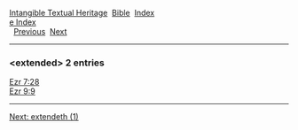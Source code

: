 [Intangible Textual Heritage](../../index)  [Bible](../index) 
[Index](index)   
[e Index](_e_)  
  [Previous](c03998)  [Next](c04000) 

------------------------------------------------------------------------

### &lt;extended&gt; 2 entries

[Ezr 7:28](../kjv/ezr007.htm#028)  
[Ezr 9:9](../kjv/ezr009.htm#009)  

------------------------------------------------------------------------

[Next: extendeth (1)](c04000)
